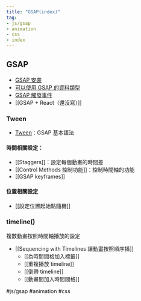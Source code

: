 ```yaml
---
title: "GSAP(index)"
tag: 
- js/gsap 
- animation
- css
- index
---
```

## GSAP
- [GSAP 安裝](前端/GSAP/GSAP%20安裝.md)
- [可以使用 GSAP 的資料類型](前端/GSAP/可以使用%20GSAP%20的資料類型.md)
- [GSAP 觸發事件](前端/GSAP/GSAP%20觸發事件.md)
- [[GSAP + React（還沒寫）]]

### Tween
- [Tween](前端/GSAP/Tween.md)：GSAP 基本語法

#### 時間相關設定：
- [[Staggers]]：設定每個動畫的時間差
- [[Control Methods 控制功能]]：控制時間軸的功能
- [[GSAP keyframes]]

#### 位置相關設定
- [[設定位置起始點隨機]]

### timeline()
複數動畫按照時間軸播放的設定
- [[Sequencing with Timelines 讓動畫按照順序播]]
	- [[為時間間格加入標籤]]
	- [[重複播放 timeline]]
	- [[倒帶 timeline]]
	- [[動畫間加入時間間格]]







#js/gsap #animation #css